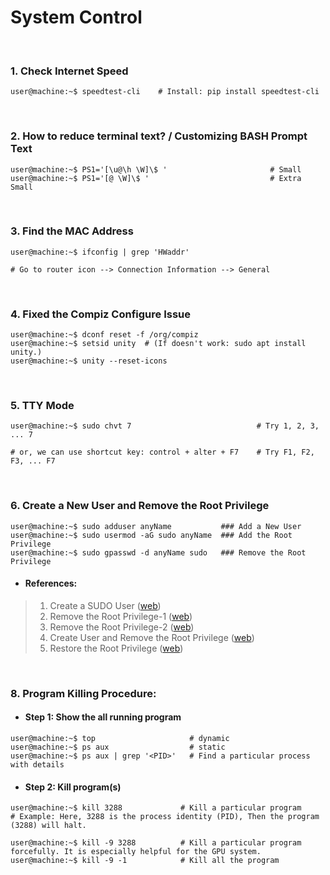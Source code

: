 # System Control

&nbsp;

### 1. Check Internet Speed
```console
user@machine:~$ speedtest-cli    # Install: pip install speedtest-cli
```

&nbsp;

### 2. How to reduce terminal text? / Customizing BASH Prompt Text
```console
user@machine:~$ PS1='[\u@\h \W]\$ '                       # Small
user@machine:~$ PS1='[@ \W]\$ '                           # Extra Small
```

&nbsp;

### 3. Find the MAC Address
```console
user@machine:~$ ifconfig | grep 'HWaddr' 

# Go to router icon --> Connection Information --> General
```

&nbsp;

### 4. Fixed the Compiz Configure Issue
```console
user@machine:~$ dconf reset -f /org/compiz
user@machine:~$ setsid unity  # (If doesn't work: sudo apt install unity.)
user@machine:~$ unity --reset-icons
```

&nbsp;

### 5. TTY Mode
```console
user@machine:~$ sudo chvt 7                            # Try 1, 2, 3, ... 7 

# or, we can use shortcut key: control + alter + F7    # Try F1, F2, F3, ... F7 
```

&nbsp;

### 6. Create a New User and Remove the Root Privilege
```console
user@machine:~$ sudo adduser anyName           ### Add a New User
user@machine:~$ sudo usermod -aG sudo anyName  ### Add the Root Privilege
user@machine:~$ sudo gpasswd -d anyName sudo   ### Remove the Root Privilege
```

- #### References:
> 1. Create a SUDO User ([web](https://www.digitalocean.com/community/tutorials/how-to-create-a-sudo-user-on-ubuntu-quickstart))
> 2. Remove the Root Privilege-1 ([web](https://askubuntu.com/questions/335987/remove-sudo-privileges-from-a-user-without-deleting-the-user))
> 3. Remove the Root Privilege-2 ([web](https://www.liquidweb.com/kb/remove-delete-user-ubuntu-16-04/))
> 4. Create User and Remove the Root Privilege ([web](https://www.ostechnix.com/how-to-grant-and-remove-sudo-privileges-to-users-on-ubuntu/))
> 5. Restore the Root Privilege ([web](https://www.ostechnix.com/how-to-restore-sudo-privileges-to-a-user/))

&nbsp;

### 8. Program Killing Procedure:
- #### Step 1: Show the all running program

```console
user@machine:~$ top                     # dynamic
user@machine:~$ ps aux                  # static
user@machine:~$ ps aux | grep '<PID>'   # Find a particular process with details
```

- #### Step 2: Kill program(s)
```console
user@machine:~$ kill 3288             # Kill a particular program
# Example: Here, 3288 is the process identity (PID), Then the program (3288) will halt.

user@machine:~$ kill -9 3288          # Kill a particular program forcefully. It is especially helpful for the GPU system.
user@machine:~$ kill -9 -1            # Kill all the program
```
